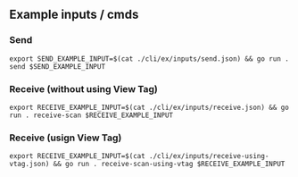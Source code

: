## Example inputs / cmds

### Send

```
export SEND_EXAMPLE_INPUT=$(cat ./cli/ex/inputs/send.json) && go run . send $SEND_EXAMPLE_INPUT
```

### Receive (without using View Tag)

```
export RECEIVE_EXAMPLE_INPUT=$(cat ./cli/ex/inputs/receive.json) && go run . receive-scan $RECEIVE_EXAMPLE_INPUT
```

### Receive (usign View Tag)

```
export RECEIVE_EXAMPLE_INPUT=$(cat ./cli/ex/inputs/receive-using-vtag.json) && go run . receive-scan-using-vtag $RECEIVE_EXAMPLE_INPUT
```
